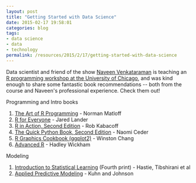 ```yaml
---
layout: post
title: "Getting Started with Data Science"
date: 2015-02-17 19:58:01
categories: blog
tags:
- data science
- data
- technology
permalink: /resources/2015/2/17/getting-started-with-data-science
---
```


Data scientist and friend of the show [Naveen Venkataraman](https://github.com/nvenkataraman1/RProgrammingWorkshop) is teaching an [R programming workshop at the University of Chicago](https://github.com/nvenkataraman1/RProgrammingWorkshop), and was kind enough to share some fantastic book recommendations -- both from the course and Naveen's professional experience. Check them out!

Programming and Intro books

1.  [The Art of R Programming](http://bit.ly/ArtRProg) - Norman Matloff
2.  [R for Everyone](http://amzn.to/1CIUvcY) - Jared Lander 
3.  [R in Action, Second Edition](http://manning.com/kabacoff2) - Rob Kabacoff
4.  [The Quick Python Book, Second Edition](http://www.manning.com/ceder/) - Naomi Ceder
5.  [R Graphics Cookbook (ggplot2)](http://bit.ly/RGraphicsCookbook) - Winston Chang
6.  [Advanced R](http://adv-r.had.co.nz/) - Hadley Wickham

Modeling

1.  [Introduction to Statistical Learning](http://www-bcf.usc.edu/~gareth/ISL/) (Fourth print) - Hastie, Tibshirani et al
2.  [Applied Predictive Modeling](http://amzn.to/1Aj4FSw) - Kuhn and Johnson
